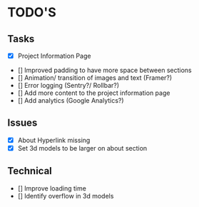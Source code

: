 # TODO'S

## Tasks

- [x] Project Information Page
- [] Improved padding to have more space between sections
- [] Animation/ transition of images and text (Framer?)
- [] Error logging (Sentry?/ Rollbar?)
- [] Add more content to the project information page
- [] Add analytics (Google Analytics?)

## Issues

- [x] About Hyperlink missing
- [x] Set 3d models to be larger on about section

## Technical

- [] Improve loading time
- [] Identify overflow in 3d models
